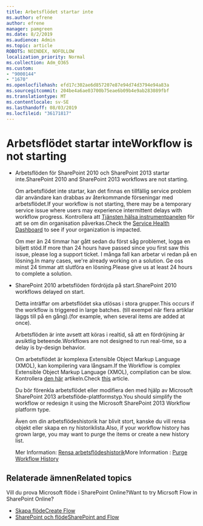 ```yaml
---
title: Arbetsflödet startar inte
ms.author: efrene
author: efrene
manager: pamgreen
ms.date: 8/2/2019
ms.audience: Admin
ms.topic: article
ROBOTS: NOINDEX, NOFOLLOW
localization_priority: Normal
ms.collection: Adm_O365
ms.custom:
- "9000144"
- "1670"
ms.openlocfilehash: efd17c302ae6d857207e87e94d74d3794e94a83a
ms.sourcegitcommit: 204be4a6ae03700b75eae6b09b4e9ab283089fbf
ms.translationtype: MT
ms.contentlocale: sv-SE
ms.lasthandoff: 08/03/2019
ms.locfileid: "36171817"
---
```

# <a name="workflow-is-not-starting"></a><span data-ttu-id="c468f-102">Arbetsflödet startar inte</span><span class="sxs-lookup"><span data-stu-id="c468f-102">Workflow is not starting</span></span>

- <span data-ttu-id="c468f-103">Arbetsflöden för SharePoint 2010 och SharePoint 2013 startar inte.</span><span class="sxs-lookup"><span data-stu-id="c468f-103">SharePoint 2010 and SharePoint 2013 workflows are not starting.</span></span>

    <span data-ttu-id="c468f-104">Om arbetsflödet inte startar, kan det finnas en tillfällig service problem där användare kan drabbas av återkommande förseningar med arbetsflödet.</span><span class="sxs-lookup"><span data-stu-id="c468f-104">If your workflow is not starting, there may be a temporary service issue where users may experience intermittent delays with workflow progress.</span></span> <span data-ttu-id="c468f-105">Kontrollera att [Tjänsten hälsa instrumentpanelen](https:/admin.microsoft.com/AdminPortal/Home#/servicehealth) för att se om din organisation påverkas.</span><span class="sxs-lookup"><span data-stu-id="c468f-105">Check the [Service Health Dashboard](https:/admin.microsoft.com/AdminPortal/Home#/servicehealth) to see if your organization is impacted.</span></span>

    <span data-ttu-id="c468f-106">Om mer än 24 timmar har gått sedan du först såg problemet, logga en biljett stöd.</span><span class="sxs-lookup"><span data-stu-id="c468f-106">If more than 24 hours have passed since you first saw this issue, please log a support ticket.</span></span> <span data-ttu-id="c468f-107">I många fall kan arbetar vi redan på en lösning.</span><span class="sxs-lookup"><span data-stu-id="c468f-107">In many cases, we're already working on a solution.</span></span> <span data-ttu-id="c468f-108">Ge oss minst 24 timmar att slutföra en lösning.</span><span class="sxs-lookup"><span data-stu-id="c468f-108">Please give us at least 24 hours to complete a solution.</span></span>

- <span data-ttu-id="c468f-109">SharePoint 2010 arbetsflöden fördröjda på start.</span><span class="sxs-lookup"><span data-stu-id="c468f-109">SharePoint 2010 workflows delayed on start.</span></span>

    <span data-ttu-id="c468f-110">Detta inträffar om arbetsflödet ska utlösas i stora grupper.</span><span class="sxs-lookup"><span data-stu-id="c468f-110">This occurs if the workflow is triggered in large batches.</span></span> <span data-ttu-id="c468f-111">(till exempel när flera artiklar läggs till på en gång).</span><span class="sxs-lookup"><span data-stu-id="c468f-111">(for example, when several items are added at once).</span></span>

    <span data-ttu-id="c468f-112">Arbetsflöden är inte avsett att köras i realtid, så att en fördröjning är avsiktlig beteende.</span><span class="sxs-lookup"><span data-stu-id="c468f-112">Workflows are not designed to run real-time, so a delay is by-design behavior.</span></span>

    <span data-ttu-id="c468f-113">Om arbetsflödet är komplexa Extensible Object Markup Language (XMOL), kan kompilering vara långsam.</span><span class="sxs-lookup"><span data-stu-id="c468f-113">If the Workflow is complex Extensible Object Markup Language (XMOL), compilation can be slow.</span></span> <span data-ttu-id="c468f-114">Kontrollera [den här](https://support.microsoft.com/en-us/kb/3043697) artikeln.</span><span class="sxs-lookup"><span data-stu-id="c468f-114">Check [this](https://support.microsoft.com/en-us/kb/3043697) article.</span></span>

    <span data-ttu-id="c468f-115">Du bör förenkla arbetsflödet eller modifiera den med hjälp av Microsoft SharePoint 2013 arbetsflöde-plattformstyp.</span><span class="sxs-lookup"><span data-stu-id="c468f-115">You should simplify the workflow or redesign it using the Microsoft SharePoint 2013 Workflow platform type.</span></span>

    <span data-ttu-id="c468f-116">Även om din arbetsflödeshistorik har blivit stort, kanske du vill rensa objekt eller skapa en ny historiklista.</span><span class="sxs-lookup"><span data-stu-id="c468f-116">Also, if your workflow history has grown large, you may want to purge the items or create a new history list.</span></span>

    <span data-ttu-id="c468f-117">Mer Information: [Rensa arbetsflödeshistorik](https://blogs.technet.microsoft.com/marj/2015/08/07/sharepoint-2010-workflows-best-practice-purge-workflow-history-list-items/)</span><span class="sxs-lookup"><span data-stu-id="c468f-117">More Information : [Purge Workflow History](https://blogs.technet.microsoft.com/marj/2015/08/07/sharepoint-2010-workflows-best-practice-purge-workflow-history-list-items/)</span></span>


## <a name="related-topics"></a><span data-ttu-id="c468f-118">Relaterade ämnen</span><span class="sxs-lookup"><span data-stu-id="c468f-118">Related topics</span></span>
<span data-ttu-id="c468f-119">Vill du prova Microsoft flöde i SharePoint Online?</span><span class="sxs-lookup"><span data-stu-id="c468f-119">Want to try Micrsoft Flow in SharePoint Online?</span></span>
- [<span data-ttu-id="c468f-120">Skapa flöde</span><span class="sxs-lookup"><span data-stu-id="c468f-120">Create Flow</span></span>](https://support.office.com/article/Create-a-flow-for-a-list-or-library-in-SharePoint-Online-or-OneDrive-for-Business-a9c3e03b-0654-46af-a254-20252e580d01) 
- [<span data-ttu-id="c468f-121">SharePoint och flöde</span><span class="sxs-lookup"><span data-stu-id="c468f-121">SharePoint and Flow</span></span>](https://flow.microsoft.com/blog/sharepoint-and-flow/) 


